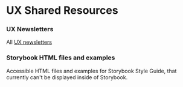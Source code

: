 # UX Shared Resources

### **UX Newsletters**

All [UX newsletters](/newsletters/newsletters.html)

### **Storybook HTML files and examples**

Accessible HTML files and examples for Storybook Style Guide, that currently can't be displayed inside of Storybook.

